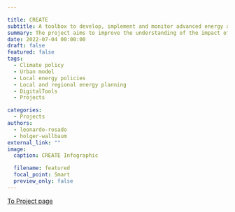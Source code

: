 ```yaml
---

title: CREATE
subtitle: A toolbox to develop, implement and monitor advanced energy and climate goals and strategies
summary: The project aims to improve the understanding of the impact of users on domestic energy use by conducting a pilot study in the HSB Living Lab, and develop a methodology to study the impact of occupants’ physiological and behavioural responses on their home’s energy use.
date: 2022-07-04 00:00:00
draft: false
featured: false
tags:
  - Climate policy
  - Urban model 
  - Local energy policies
  - Local and regional energy planning
  - DigitalTools
  - Projects

categories:
  - Projects
authors:
  - leonardo-rosado
  - holger-wallbaum 
external_link: ""
image:
  caption: CREATE Infographic

  filename: featured
  focal_point: Smart
  preview_only: false
---
```


[To Project page]()
